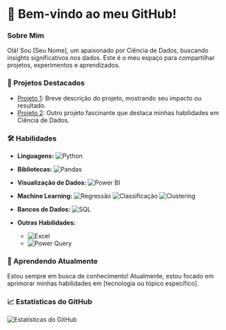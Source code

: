 # **👋 Bem-vindo ao meu GitHub!**

### Sobre Mim
Olá! Sou [Seu Nome], um apaixonado por Ciência de Dados, buscando insights significativos nos dados. Este é o meu espaço para compartilhar projetos, experimentos e aprendizados.

### 🚀 Projetos Destacados
- [Projeto 1](link_para_projeto1): Breve descrição do projeto, mostrando seu impacto ou resultado.
- [Projeto 2](link_para_projeto2): Outro projeto fascinante que destaca minhas habilidades em Ciência de Dados.

### 🛠️ Habilidades
- **Linguagens:** ![Python](https://img.shields.io/badge/Python-3776AB?style=flat&logo=python&logoColor=white)
- **Bibliotecas:** ![Pandas](https://img.shields.io/badge/Pandas-150458?style=flat&logo=pandas&logoColor=white)
    
- **Visualização de Dados:** ![Power BI](https://img.shields.io/badge/Power_BI-F2C811?style=flat&logo=powerbi&logoColor=black)
- **Machine Learning:** ![Regressão](https://img.shields.io/badge/Regress%C3%A3o-FF5733?style=flat) ![Classificação](https://img.shields.io/badge/Classifica%C3%A7%C3%A3o-00BFFF?style=flat) ![Clustering](https://img.shields.io/badge/Clustering-8A2BE2?style=flat)
- **Bancos de Dados:** ![SQL](https://img.shields.io/badge/SQL-4169E1?style=flat&logo=sql&logoColor=white)

- **Outras Habilidades:** 
  - ![Excel](https://img.shields.io/badge/Excel-217346?style=flat&logo=microsoftexcel&logoColor=white) 
  - ![Power Query](https://img.shields.io/badge/Power_Query-F2C811?style=flat&logo=microsoftpowerquery&logoColor=black)

### 📘 Aprendendo Atualmente
Estou sempre em busca de conhecimento! Atualmente, estou focado em aprimorar minhas habilidades em [tecnologia ou tópico específico].

### 📈 Estatísticas do GitHub
![Estatísticas do GitHub](https://github-readme-stats.vercel.app/api?username=peu-gomes&show_icons=true&count_private=true&hide=contribs,prs&theme=dark)
